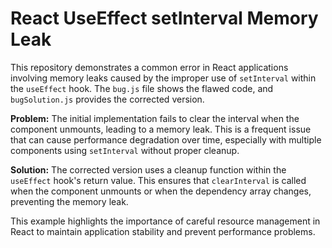 # React UseEffect setInterval Memory Leak
This repository demonstrates a common error in React applications involving memory leaks caused by the improper use of `setInterval` within the `useEffect` hook.  The `bug.js` file shows the flawed code, and `bugSolution.js` provides the corrected version.

**Problem:** The initial implementation fails to clear the interval when the component unmounts, leading to a memory leak.  This is a frequent issue that can cause performance degradation over time, especially with multiple components using `setInterval` without proper cleanup.

**Solution:** The corrected version uses a cleanup function within the `useEffect` hook's return value.  This ensures that `clearInterval` is called when the component unmounts or when the dependency array changes, preventing the memory leak. 

This example highlights the importance of careful resource management in React to maintain application stability and prevent performance problems.